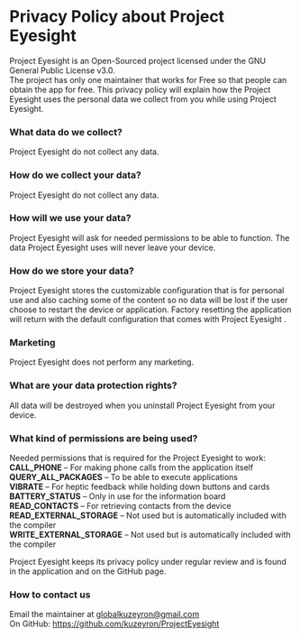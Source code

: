 # Privacy Policy about Project Eyesight

Project Eyesight is an Open-Sourced project licensed under the GNU General Public License v3.0.  
The project has only one maintainer that works for Free so that people can obtain the app for free. This privacy policy will explain how the Project Eyesight uses the personal data we collect from you while using Project Eyesight.  
  
### What data do we collect?  
Project Eyesight do not collect any data.  
  
### How do we collect your data?  
Project Eyesight do not collect any data.  
  
### How will we use your data?  
Project Eyesight will ask for needed permissions to be able to function. The data Project Eyesight uses will never leave your device.  
  
### How do we store your data?  
Project Eyesight stores the customizable configuration that is for personal use and also caching some of the content so no data will be lost if the user choose to restart the device or application. Factory resetting the application will return with the default configuration that comes with Project Eyesight  .
  
### Marketing  
Project Eyesight does not perform any marketing.  
  
### What are your data protection rights?  
All data will be destroyed when you uninstall Project Eyesight from your device.  
  
### What kind of permissions are being used?  
Needed permissions that is required for the Project Eyesight to work:  
	**CALL_PHONE** – For making phone calls from the application itself  
	**QUERY_ALL_PACKAGES** – To be able to execute applications  
	**VIBRATE** – For heptic feedback while holding down buttons and cards  
	**BATTERY_STATUS** – Only in use for the information board  
	**READ_CONTACTS** – For retrieving contacts from the device  
	**READ_EXTERNAL_STORAGE** – Not used but is automatically included with the compiler  
	**WRITE_EXTERNAL_STORAGE** – Not used but is automatically included with the compiler  
  
Project Eyesight keeps its privacy policy under regular review and is found in the application and on the GitHub page.  
  
### How to contact us  
Email the maintainer at globalkuzeyron@gmail.com  
On GitHub: https://github.com/kuzeyron/ProjectEyesight